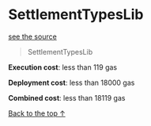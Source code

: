 # SettlementTypesLib
[see the source](git+https://github.com/hubiinetwork/nahmii-contracts/tree/master/contracts/SettlementTypesLib.sol)
> SettlementTypesLib


**Execution cost**: less than 119 gas

**Deployment cost**: less than 18000 gas

**Combined cost**: less than 18119 gas





[Back to the top ↑](#settlementtypeslib)

